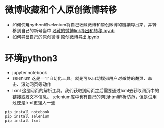 # 微博收藏和个人原创微博转移

* 如何使用python和selenium将自己收藏微博和原创微博的链接导出来，并转移到自己的新号当中 
[收藏的微博link导出和转移.ipynb](./收藏的微博link导出和转移.ipynb)
* 如何导出自己的原创微博
[原创微博导出.ipynb](./原创微博导出.ipynb)


# 环境python3
* jupyter notebook   
* selenium 这是一个自动化工具。就是可以自动模拟用户对微博的翻页、点击、滚动网页等动作
* lxml 这是网页的解析工具。我们获取到网页之后需要通过lxml去获取网页中的链接或者文本信息。 selenium库中也有自己的网页html解析防范，但是试用过还是lxml更强大一些
```
pip install notebook
pip install selenium
pip install lxml
```
